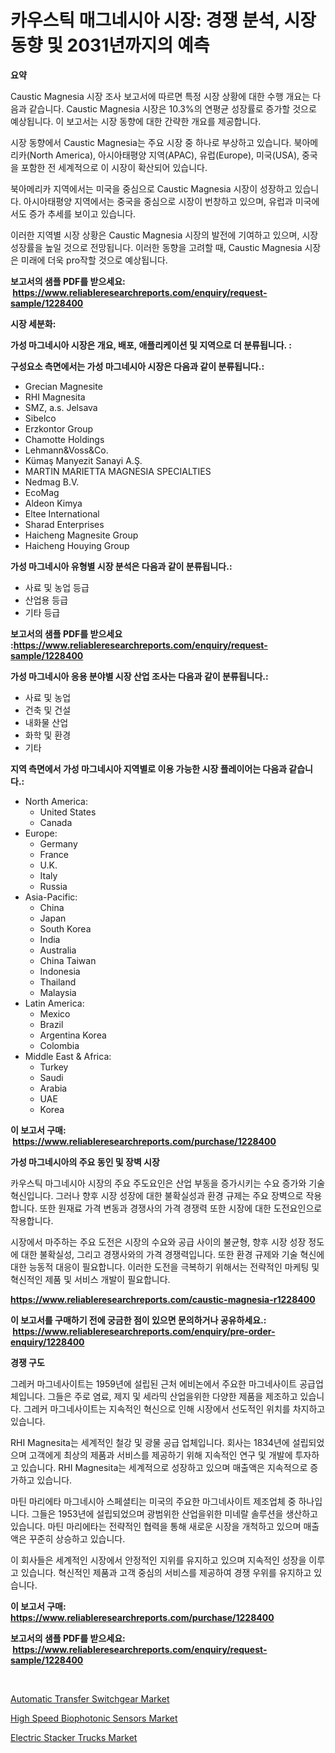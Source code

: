 <p><h1>카우스틱 매그네시아 시장: 경쟁 분석, 시장 동향 및 2031년까지의 예측</h1></p><p><strong>요약</strong></p>
<p><p>Caustic Magnesia 시장 조사 보고서에 따르면 특정 시장 상황에 대한 수행 개요는 다음과 같습니다. Caustic Magnesia 시장은 10.3%의 연평균 성장률로 증가할 것으로 예상됩니다. 이 보고서는 시장 동향에 대한 간략한 개요를 제공합니다.</p><p>시장 동향에서 Caustic Magnesia는 주요 시장 중 하나로 부상하고 있습니다. 북아메리카(North America), 아시아태평양 지역(APAC), 유럽(Europe), 미국(USA), 중국을 포함한 전 세계적으로 이 시장이 확산되어 있습니다.</p><p>북아메리카 지역에서는 미국을 중심으로 Caustic Magnesia 시장이 성장하고 있습니다. 아시아태평양 지역에서는 중국을 중심으로 시장이 번창하고 있으며, 유럽과 미국에서도 증가 추세를 보이고 있습니다.</p><p>이러한 지역별 시장 상황은 Caustic Magnesia 시장의 발전에 기여하고 있으며, 시장 성장률을 높일 것으로 전망됩니다. 이러한 동향을 고려할 때, Caustic Magnesia 시장은 미래에 더욱 pro작할 것으로 예상됩니다.</p></p>
<p><strong>보고서의 샘플 PDF를 받으세요: &nbsp;<a href="https://www.reliableresearchreports.com/enquiry/request-sample/1228400">https://www.reliableresearchreports.com/enquiry/request-sample/1228400</a></strong></p>
<p><strong>시장 세분화:</strong></p>
<p><strong> 가성 마그네시아 시장은 개요, 배포, 애플리케이션 및 지역으로 더 분류됩니다. :</strong></p>
<p><strong>구성요소 측면에서는 가성 마그네시아 시장은 다음과 같이 분류됩니다.:</strong></p>
<p><ul><li>Grecian Magnesite</li><li>RHI Magnesita</li><li>SMZ, a.s. Jelsava</li><li>Sibelco</li><li>Erzkontor Group</li><li>Chamotte Holdings</li><li>Lehmann&Voss&Co.</li><li>Kümaş Manyezit Sanayi A.Ş.</li><li>MARTIN MARIETTA MAGNESIA SPECIALTIES</li><li>Nedmag B.V.</li><li>EcoMag</li><li>Aldeon Kimya</li><li>Eltee International</li><li>Sharad Enterprises</li><li>Haicheng Magnesite Group</li><li>Haicheng Houying Group</li></ul></p>
<p><strong> 가성 마그네시아 유형별 시장 분석은 다음과 같이 분류됩니다.:</strong></p>
<p><ul><li>사료 및 농업 등급</li><li>산업용 등급</li><li>기타 등급</li></ul></p>
<p><strong>보고서의 샘플 PDF를 받으세요 :<a href="https://www.reliableresearchreports.com/enquiry/request-sample/1228400">https://www.reliableresearchreports.com/enquiry/request-sample/1228400</a></strong></p>
<p><strong> 가성 마그네시아 응용 분야별 시장 산업 조사는 다음과 같이 분류됩니다.:</strong></p>
<p><ul><li>사료 및 농업</li><li>건축 및 건설</li><li>내화물 산업</li><li>화학 및 환경</li><li>기타</li></ul></p>
<p><strong>지역 측면에서 가성 마그네시아 지역별로 이용 가능한 시장 플레이어는 다음과 같습니다.:</strong></p>
<p><ul>
    <li>
        North America:
        <ul>
            <li>United States</li>
            <li>Canada</li>
        </ul>
    </li>
    <li>
        Europe:
        <ul>
            <li>Germany</li>
            <li>France</li>
            <li>U.K.</li>
            <li>Italy</li>
            <li>Russia</li>
        </ul>
    </li>
    <li>
        Asia-Pacific:
        <ul>
            <li>China</li>
            <li>Japan</li>
            <li>South Korea</li>
            <li>India</li>
            <li>Australia</li>
            <li>China Taiwan</li>
            <li>Indonesia</li>
            <li>Thailand</li>
            <li>Malaysia</li>
        </ul>
    </li>
    <li>
        Latin America:
        <ul>
            <li>Mexico</li>
            <li>Brazil</li>
            <li>Argentina Korea</li>
            <li>Colombia</li>
        </ul>
    </li>
    <li>
        Middle East & Africa:
        <ul>
            <li>Turkey</li>
            <li>Saudi</li>
            <li>Arabia</li>
            <li>UAE</li>
            <li>Korea</li>
        </ul>
    </li>
    </ul></p>
<p><strong>이 보고서 구매: &nbsp;<a href="https://www.reliableresearchreports.com/purchase/1228400">https://www.reliableresearchreports.com/purchase/1228400</a></strong></p>
<p><strong>가성 마그네시아의 주요 동인 및 장벽 시장</strong></p>
<p><p>카우스틱 마그네시아 시장의 주요 주도요인은 산업 부동을 증가시키는 수요 증가와 기술 혁신입니다. 그러나 향후 시장 성장에 대한 불확실성과 환경 규제는 주요 장벽으로 작용합니다. 또한 원재료 가격 변동과 경쟁사의 가격 경쟁력 또한 시장에 대한 도전요인으로 작용합니다.</p><p>시장에서 마주하는 주요 도전은 시장의 수요와 공급 사이의 불균형, 향후 시장 성장 정도에 대한 불확실성, 그리고 경쟁사와의 가격 경쟁력입니다. 또한 환경 규제와 기술 혁신에 대한 능동적 대응이 필요합니다. 이러한 도전을 극복하기 위해서는 전략적인 마케팅 및 혁신적인 제품 및 서비스 개발이 필요합니다.</p></p>
<p><strong><a href="https://www.reliableresearchreports.com/caustic-magnesia-r1228400">https://www.reliableresearchreports.com/caustic-magnesia-r1228400</a></strong></p>
<p><strong>이 보고서를 구매하기 전에 궁금한 점이 있으면 문의하거나 공유하세요.: &nbsp;<a href="https://www.reliableresearchreports.com/enquiry/pre-order-enquiry/1228400">https://www.reliableresearchreports.com/enquiry/pre-order-enquiry/1228400</a></strong></p>
<p><strong>경쟁 구도</strong></p>
<p><p>그레커 마그네사이트는 1959년에 설립된 근처 에비논에서 주요한 마그네사이트 공급업체입니다. 그들은 주로 염료, 제지 및 세라믹 산업을위한 다양한 제품을 제조하고 있습니다. 그레커 마그네사이트는 지속적인 혁신으로 인해 시장에서 선도적인 위치를 차지하고 있습니다.</p><p>RHI Magnesita는 세계적인 철강 및 광물 공급 업체입니다. 회사는 1834년에 설립되었으며 고객에게 최상의 제품과 서비스를 제공하기 위해 지속적인 연구 및 개발에 투자하고 있습니다. RHI Magnesita는 세계적으로 성장하고 있으며 매출액은 지속적으로 증가하고 있습니다.</p><p>마틴 마리에타 마그네시아 스페셜티는 미국의 주요한 마그네사이트 제조업체 중 하나입니다. 그들은 1953년에 설립되었으며 광범위한 산업을위한 미네랄 솔루션을 생산하고 있습니다. 마틴 마리에타는 전략적인 협력을 통해 새로운 시장을 개척하고 있으며 매출액은 꾸준히 상승하고 있습니다.</p><p>이 회사들은 세계적인 시장에서 안정적인 지위를 유지하고 있으며 지속적인 성장을 이루고 있습니다. 혁신적인 제품과 고객 중심의 서비스를 제공하여 경쟁 우위를 유지하고 있습니다.</p></p>
<p><strong>이 보고서 구매: &nbsp; <a href="https://www.reliableresearchreports.com/purchase/1228400">https://www.reliableresearchreports.com/purchase/1228400</a></strong></p>
<p><strong>보고서의 샘플 PDF를 받으세요: &nbsp;<a href="https://www.reliableresearchreports.com/enquiry/request-sample/1228400">https://www.reliableresearchreports.com/enquiry/request-sample/1228400</a></strong><strong></strong></p>
<p>&nbsp;</p>
<p><p><a href="https://github.com/GroverBarry/Market-Research-Report-List-4/blob/main/automatic-transfer-switchgear-market.md">Automatic Transfer Switchgear Market</a></p><p><a href="https://scarlet-rocket-c63.notion.site/High-Speed-Biophotonic-Sensors-Market-Report-Reveals-the-Latest-Trends-And-Growth-Opportunities-of-t-bb525798a5d04b9e889d6cc82f6178f2">High Speed Biophotonic Sensors Market</a></p><p><a href="https://view.publitas.com/reportprime-1/electric-stacker-trucks-market-the-key-to-successful-business-strategy-forecast-till-2031/">Electric Stacker Trucks Market</a></p></p>